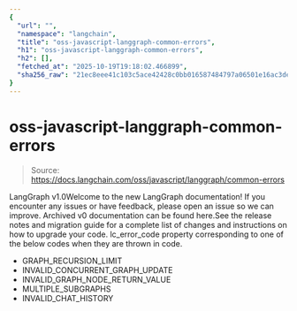 ```yaml
---
{
  "url": "",
  "namespace": "langchain",
  "title": "oss-javascript-langgraph-common-errors",
  "h1": "oss-javascript-langgraph-common-errors",
  "h2": [],
  "fetched_at": "2025-10-19T19:18:02.466899",
  "sha256_raw": "21ec8eee41c103c5ace42428c0bb016587484797a06501e16ac3de5bb6f319f8"
}
---
```


# oss-javascript-langgraph-common-errors

> Source: https://docs.langchain.com/oss/javascript/langgraph/common-errors

LangGraph v1.0Welcome to the new LangGraph documentation! If you encounter any issues or have feedback, please open an issue so we can improve. Archived v0 documentation can be found here.See the release notes and migration guide for a complete list of changes and instructions on how to upgrade your code.
lc_error_code
property corresponding to one of the below codes when they are thrown in code.
- GRAPH_RECURSION_LIMIT
- INVALID_CONCURRENT_GRAPH_UPDATE
- INVALID_GRAPH_NODE_RETURN_VALUE
- MULTIPLE_SUBGRAPHS
- INVALID_CHAT_HISTORY